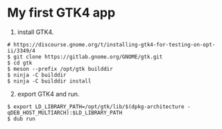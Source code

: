 # My first GTK4 app

1. install GTK4.

```console
# https://discourse.gnome.org/t/installing-gtk4-for-testing-on-opt-ii/3349/4
$ git clone https://gitlab.gnome.org/GNOME/gtk.git
$ cd gtk
$ meson --prefix /opt/gtk builddir
$ ninja -C builddir
$ ninja -C builddir install
```

2. export GTK4 and run.

```console
$ export LD_LIBRARY_PATH=/opt/gtk/lib/$(dpkg-architecture -qDEB_HOST_MULTIARCH):$LD_LIBRARY_PATH
$ dub run
```
